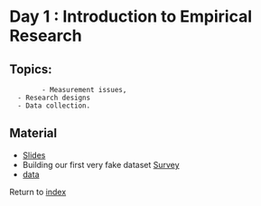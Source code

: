 # Day 1 : Introduction to Empirical Research

## Topics:
			- Measurement issues, 
      - Research designs
      - Data collection.

## Material

- [Slides](https://docs.google.com/presentation/d/1Bf1wNkadRVeN24x82eG2RN-FkNIxg0SAr1e0CNC2wE8/edit#slide=id.g315d102d016_0_1045)
- Building our first very fake dataset [Survey](https://docs.google.com/forms/d/12aSC4SUceUJVp_U3qDE6WvE5QS8t-1VSVugg-u-kErM/prefill)
- [data](dataset/VeryFakeData.csv)

Return to [index](index.md)
